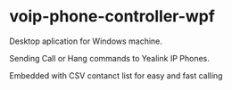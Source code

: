 # voip-phone-controller-wpf

<p>Desktop aplication for Windows machine.</p>
<p>Sending Call or Hang commands to Yealink IP Phones.</p>
<p>Embedded with CSV contanct list for easy and fast calling</p>

